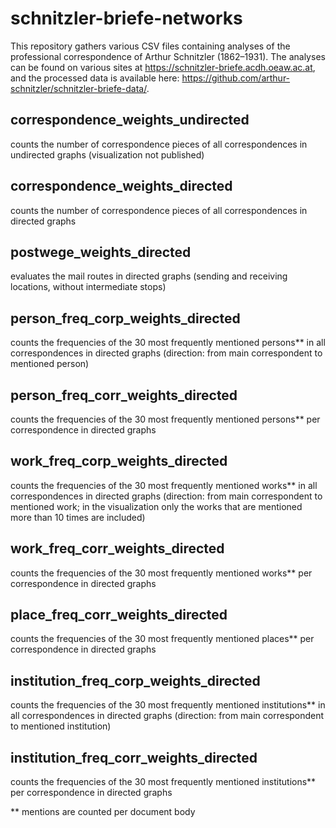 # schnitzler-briefe-networks

This repository gathers various CSV files containing analyses of the professional correspondence of Arthur Schnitzler (1862–1931). The analyses can be found on various sites at https://schnitzler-briefe.acdh.oeaw.ac.at, and the processed data is available here: https://github.com/arthur-schnitzler/schnitzler-briefe-data/.

## correspondence_weights_undirected
counts the number of correspondence pieces of all correspondences in undirected graphs
(visualization not published)

## correspondence_weights_directed
counts the number of correspondence pieces of all correspondences in directed graphs

## postwege_weights_directed
evaluates the mail routes in directed graphs (sending and receiving locations, without intermediate stops)

## person_freq_corp_weights_directed
counts the frequencies of the 30 most frequently mentioned persons** in all correspondences in directed graphs (direction: from main correspondent to mentioned person)

## person_freq_corr_weights_directed
counts the frequencies of the 30 most frequently mentioned persons** per correspondence in directed graphs

## work_freq_corp_weights_directed
counts the frequencies of the 30 most frequently mentioned works** in all correspondences in directed graphs (direction: from main correspondent to mentioned work; in the visualization only the works that are mentioned more than 10 times are included)

## work_freq_corr_weights_directed
counts the frequencies of the 30 most frequently mentioned works** per correspondence in directed graphs

## place_freq_corr_weights_directed
counts the frequencies of the 30 most frequently mentioned places** per correspondence in directed graphs

## institution_freq_corp_weights_directed
counts the frequencies of the 30 most frequently mentioned institutions** in all correspondences in directed graphs (direction: from main correspondent to mentioned institution)

## institution_freq_corr_weights_directed
counts the frequencies of the 30 most frequently mentioned institutions** per correspondence in directed graphs

** mentions are counted per document body
